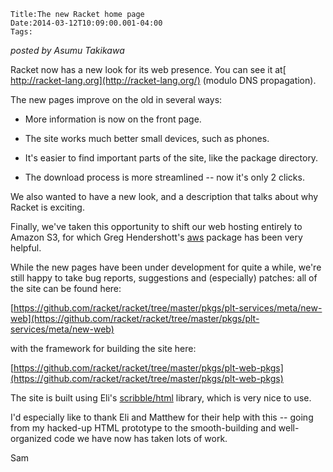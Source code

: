 
    Title:The new Racket home page
    Date:2014-03-12T10:09:00.001-04:00
    Tags:

*posted by Asumu Takikawa*

Racket now has a new look for its web presence. You can see it at[ http://racket-lang.org](http://racket-lang.org/) (modulo DNS propagation).



The new pages improve on the old in several ways:





* More information is now on the front page.

* The site works much better small devices, such as phones.

* It's easier to find important parts of the site, like the package directory.

* The download process is more streamlined -- now it's only 2 clicks.



We also wanted to have a new look, and a description that talks about why Racket is exciting.



Finally, we've taken this opportunity to shift our web hosting entirely to Amazon S3, for which Greg Hendershott's [aws](https://github.com/greghendershott/aws) package has been very helpful.



While the new pages have been under development for quite a while, we're still happy to take bug reports, suggestions and (especially) patches: all of the site can be found here:

 [https://github.com/racket/racket/tree/master/pkgs/plt-services/meta/new-web](https://github.com/racket/racket/tree/master/pkgs/plt-services/meta/new-web)

with the framework for building the site here:

 [https://github.com/racket/racket/tree/master/pkgs/plt-web-pkgs](https://github.com/racket/racket/tree/master/pkgs/plt-web-pkgs)



The site is built using Eli's [scribble/html](http://www.cs.utah.edu/plt/snapshots/current/doc/scribble-pp/html.html) library, which is very nice to use.



I'd especially like to thank Eli and Matthew for their help with this -- going from my hacked-up HTML prototype to the smooth-building and well-organized code we have now has taken lots of work.



Sam
